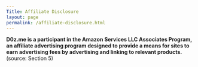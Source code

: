 ```yaml
---
Title: Affiliate Disclosure
layout: page
permalink: /affiliate-disclosure.html
---
```


**D0z.me is a participant in the Amazon Services LLC Associates Program, an affiliate advertising program designed to provide a means for sites to earn advertising fees by advertising and linking to relevant products.** (source: Section 5)
